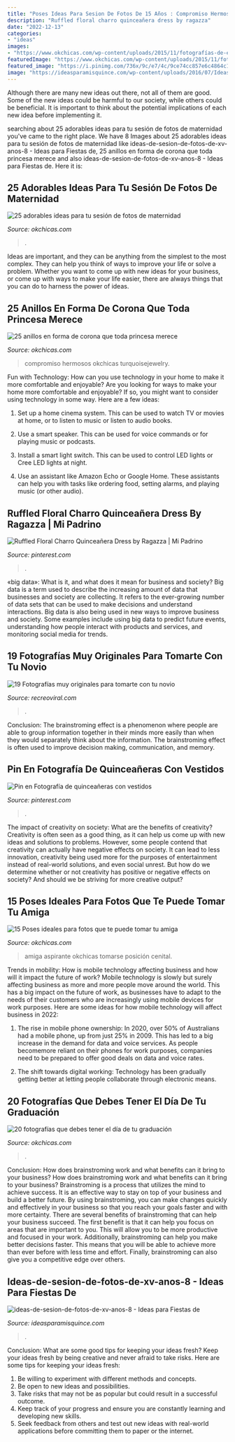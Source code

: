 ```yaml
---
title: "Poses Ideas Para Sesion De Fotos De 15 Años : Compromiso Hermosos Okchicas Turquoisejewelry"
description: "Ruffled floral charro quinceañera dress by ragazza"
date: "2022-12-13"
categories:
- "ideas"
images:
- "https://www.okchicas.com/wp-content/uploads/2015/11/fotografías-de-embarazadas-22-466x700.jpg"
featuredImage: "https://www.okchicas.com/wp-content/uploads/2015/11/fotografías-de-embarazadas-22-466x700.jpg"
featured_image: "https://i.pinimg.com/736x/9c/e7/4c/9ce74cc857e6c4864c173ce8aab3d232.jpg"
image: "https://ideasparamisquince.com/wp-content/uploads/2016/07/Ideas-de-sesion-de-fotos-de-xv-años-8-1.jpg"
---
```



Although there are many new ideas out there, not all of them are good. Some of the new ideas could be harmful to our society, while others could be beneficial. It is important to think about the potential implications of each new idea before implementing it.

	

		
searching about 25 adorables ideas para tu sesión de fotos de maternidad you've came to the right place. We have 8 Images about 25 adorables ideas para tu sesión de fotos de maternidad like ideas-de-sesion-de-fotos-de-xv-anos-8 - Ideas para Fiestas de, 25 anillos en forma de corona que toda princesa merece and also ideas-de-sesion-de-fotos-de-xv-anos-8 - Ideas para Fiestas de. Here it is:
		
    
## 25 Adorables Ideas Para Tu Sesión De Fotos De Maternidad

<img loading=lazy src="https://www.okchicas.com/wp-content/uploads/2015/11/fotografías-de-embarazadas-22-466x700.jpg" onerror="this.onerror=null;this.src='https://tse1.mm.bing.net/th?id=OIP.xGh3_Jc35fBnuFaa5k0XsgAAAA&amp;pid=15.1';" alt="25 adorables ideas para tu sesión de fotos de maternidad">

_Source: okchicas.com_

>. 

	

Ideas are important, and they can be anything from the simplest to the most complex. They can help you think of ways to improve your life or solve a problem. Whether you want to come up with new ideas for your business, or come up with ways to make your life easier, there are always things that you can do to harness the power of ideas.

    
## 25 Anillos En Forma De Corona Que Toda Princesa Merece

<img loading=lazy src="https://www.okchicas.com/wp-content/uploads/2016/03/25-anillos-de-compromiso-corona-para-la-princesa-que-llevas-dentro-10.jpg" onerror="this.onerror=null;this.src='https://tse2.mm.bing.net/th?id=OIP.NwgQLkJmtkOG5xY8VylfJQHaHa&amp;pid=15.1';" alt="25 anillos en forma de corona que toda princesa merece">

_Source: okchicas.com_

>compromiso hermosos okchicas turquoisejewelry. 

	

Fun with Technology: How can you use technology in your home to make it more comfortable and enjoyable?
Are you looking for ways to make your home more comfortable and enjoyable? If so, you might want to consider using technology in some way. Here are a few ideas:
1. Set up a home cinema system. This can be used to watch TV or movies at home, or to listen to music or listen to audio books.

2. Use a smart speaker. This can be used for voice commands or for playing music or podcasts.

3. Install a smart light switch. This can be used to control LED lights or Cree LED lights at night.

4. Use an assistant like Amazon Echo or Google Home. These assistants can help you with tasks like ordering food, setting alarms, and playing music (or other audio).

    
## Ruffled Floral Charro Quinceañera Dress By Ragazza | Mi Padrino

<img loading=lazy src="https://i.pinimg.com/736x/9c/e7/4c/9ce74cc857e6c4864c173ce8aab3d232.jpg" onerror="this.onerror=null;this.src='https://tse4.mm.bing.net/th?id=OIP.w1g8WFaSJO5yXHeO2G0FRgHaLH&amp;pid=15.1';" alt="Ruffled Floral Charro Quinceañera Dress by Ragazza | Mi Padrino">

_Source: pinterest.com_

>. 

	

«big data»: What is it, and what does it mean for business and society?
Big data is a term used to describe the increasing amount of data that businesses and society are collecting. It refers to the ever-growing number of data sets that can be used to make decisions and understand interactions. Big data is also being used in new ways to improve business and society. Some examples include using big data to predict future events, understanding how people interact with products and services, and monitoring social media for trends.

    
## 19 Fotografías Muy Originales Para Tomarte Con Tu Novio

<img loading=lazy src="https://www.recreoviral.com/wp-content/uploads/2019/06/Poses-para-parejas-11.jpg" onerror="this.onerror=null;this.src='https://tse1.mm.bing.net/th?id=OIP.Xlmu5xULW-J01Q7bl7Dj2wHaNI&amp;pid=15.1';" alt="19 Fotografías muy originales para tomarte con tu novio">

_Source: recreoviral.com_

>. 

	

Conclusion:
The brainstroming effect is a phenomenon where people are able to group information together in their minds more easily than when they would separately think about the information. The brainstroming effect is often used to improve decision making, communication, and memory.

    
## Pin En Fotografía De Quinceañeras Con Vestidos

<img loading=lazy src="https://i.pinimg.com/736x/0b/c4/f1/0bc4f15d25cafa6436e97e3febd80600.jpg" onerror="this.onerror=null;this.src='https://tse1.mm.bing.net/th?id=OIP.o_AY-y2tI3eyTLcZsKFiZAHaLK&amp;pid=15.1';" alt="Pin en Fotografía de quinceañeras con vestidos">

_Source: pinterest.com_

>. 

	

The impact of creativity on society: What are the benefits of creativity?
Creativity is often seen as a good thing, as it can help us come up with new ideas and solutions to problems. However, some people contend that creativity can actually have negative effects on society. It can lead to less innovation, creativity being used more for the purposes of entertainment instead of real-world solutions, and even social unrest. But how do we determine whether or not creativity has positive or negative effects on society? And should we be striving for more creative output?

    
## 15 Poses Ideales Para Fotos Que Te Puede Tomar Tu Amiga

<img loading=lazy src="https://www.okchicas.com/wp-content/uploads/2018/05/large.jpg" onerror="this.onerror=null;this.src='https://tse1.mm.bing.net/th?id=OIP.W1MZYRQzg35l9cU-aUW7jQHaGV&amp;pid=15.1';" alt="15 Poses ideales para fotos que te puede tomar tu amiga">

_Source: okchicas.com_

>amiga aspirante okchicas tomarse posición cenital. 

	

Trends in mobility: How is mobile technology affecting business and how will it impact the future of work?
Mobile technology is slowly but surely affecting business as more and more people move around the world. This has a big impact on the future of work, as businesses have to adapt to the needs of their customers who are increasingly using mobile devices for work purposes. Here are some ideas for how mobile technology will affect business in 2022:
1) The rise in mobile phone ownership: In 2020, over 50% of Australians had a mobile phone, up from just 25% in 2009. This has led to a big increase in the demand for data and voice services. As people becomemore reliant on their phones for work purposes, companies need to be prepared to offer good deals on data and voice rates.

2) The shift towards digital working: Technology has been gradually getting better at letting people collaborate through electronic means.

    
## 20 Fotografías Que Debes Tener El Día De Tu Graduación

<img loading=lazy src="http://www.okchicas.com/wp-content/uploads/2016/05/20-fotografías-que-debes-tener-el-día-de-tu-graduación.jpg" onerror="this.onerror=null;this.src='https://tse4.mm.bing.net/th?id=OIP.kico7Zw-JzYuNWpLnBtYGQHaE8&amp;pid=15.1';" alt="20 fotografías que debes tener el día de tu graduación">

_Source: okchicas.com_

>. 

	

Conclusion: How does brainstroming work and what benefits can it bring to your business?
How does brainstroming work and what benefits can it bring to your business? Brainstroming is a process that utilizes the mind to achieve success. It is an effective way to stay on top of your business and build a better future. By using brainstroming, you can make changes quickly and effectively in your business so that you reach your goals faster and with more certainty. There are several benefits of brainstroming that can help your business succeed. The first benefit is that it can help you focus on areas that are important to you. This will allow you to be more productive and focused in your work. Additionally, brainstroming can help you make better decisions faster. This means that you will be able to achieve more than ever before with less time and effort. Finally, brainstroming can also give you a competitive edge over others.

    
## Ideas-de-sesion-de-fotos-de-xv-anos-8 - Ideas Para Fiestas De

<img loading=lazy src="https://ideasparamisquince.com/wp-content/uploads/2016/07/Ideas-de-sesion-de-fotos-de-xv-años-8-1.jpg" onerror="this.onerror=null;this.src='https://tse4.mm.bing.net/th?id=OIP.h9tEwuiRckJLaPH82-iWvQHaLI&amp;pid=15.1';" alt="ideas-de-sesion-de-fotos-de-xv-anos-8 - Ideas para Fiestas de">

_Source: ideasparamisquince.com_

>. 

	

Conclusion: What are some good tips for keeping your ideas fresh?
Keep your ideas fresh by being creative and never afraid to take risks. Here are some tips for keeping your ideas fresh:
1. Be willing to experiment with different methods and concepts.
2. Be open to new ideas and possibilities.
3. Take risks that may not be as popular but could result in a successful outcome. 
4. Keep track of your progress and ensure you are constantly learning and developing new skills. 
5. Seek feedback from others and test out new ideas with real-world applications before committing them to paper or the internet.

